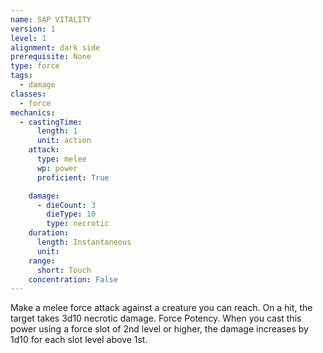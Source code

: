 ```yaml
---
name: SAP VITALITY
version: 1
level: 1
alignment: dark side
prerequisite: None
type: force
tags:
  - damage
classes:
  - force
mechanics:
  - castingTime:
      length: 1
      unit: action
    attack:
      type: melee
      wp: power
      proficient: True

    damage:
      - dieCount: 3
        dieType: 10
        type: necrotic
    duration:
      length: Instantaneous
      unit: 
    range:
      short: Touch
    concentration: False
---
```

Make a melee force attack against a creature you can
reach. On a hit, the target takes 3d10 necrotic damage.
Force Potency. When you cast this power using a
force slot of 2nd level or higher, the damage increases
by 1d10 for each slot level above 1st.

    